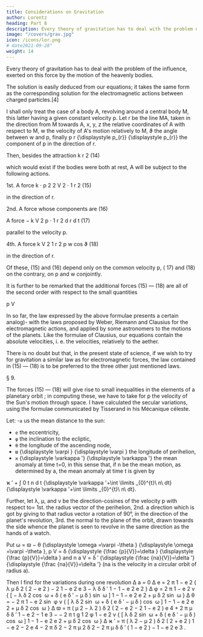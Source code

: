 ```yaml
---
title: Considerations on Gravitation
author: Lorentz
heading: Part 8
description: Every theory of gravitation has to deal with the problem of the influence, exerted on this force by the motion of the heavenly bodies.
image: "/covers/grav.jpg"
icon: /icons/lor.png
# date2021-09-28"
weight: 14
---
```




Every theory of gravitation has to deal with the problem of the influence, exerted on this force by the motion of the heavenly bodies. 

The solution is easily deduced from our equations; it takes the same form as the corresponding solution for the electromagnetic actions between charged particles.[4]

I shall only treat the case of a body A, revolving around a central body M, this latter having a given constant velocity p. Let r be the line MA, taken in the direction from M towards A, x, y, z the relative coordinates of A with respect to M, w the velocity of A's motion relatively to M, ϑ the angle between w and p, finally p r {\displaystyle p_{r}} {\displaystyle p_{r}} the component of p in the direction of r.

Then, besides the attraction k r 2 	(14)

which would exist if the bodies were both at rest, A will be subject to the following actions.

1st. A force k ⋅ p 2 2 V 2 ⋅ 1 r 2 	(15)

in the direction of r.

2nd. A force whose components are	(16)
 
A force
− k V 2 p ⋅ 1 r 2 d r d t (17)

parallel to the velocity p.

4th. A force
k V 2 1 r 2 p   w   cos  ϑ (18)

in the direction of r.

Of these, (15) and (16) depend only on the common velocity p, ( 17) and (18) on the contrary, on p and w conjointly.

It is further to be remarked that the additional forces (15) — (18) are all of the second order with respect to the small quantities

p V 

In so far, the law expressed by the above formulae presents a certain analog)- with the laws proposed by Weber, Riemann and Clausius for the electromagnetic actions, and applied by some astronomers to the motions of the planets. Like the formulae of Clausius, our equations contain the absolute velocities, i. e. the velocities, relatively to the aether.

There is no doubt but that, in the present state of science, if we wish to try for gravitation a similar law as for electromagnetic forces, the law contained in (15) — (18) is to be preferred to the three other just mentioned laws.


§ 9. 

The forces (15) — (18) will give rise to small inequalities in the elements of a planetary orbit ; in computing these, we have to take for p the velocity of the Sun's motion through space. I have calculated the secular variations, using the formulae communicated by Tisserand in his Mécanique céleste.

Let:
-`a` us the mean distance to the sun:
- `e` the eccentricity,
- `φ` the inclination to the ecliptic,
- `θ` the longitude of the ascending node,
- `ϖ` {\displaystyle \varpi } {\displaystyle \varpi } the longitude of perihelion,
- `ϰ` {\displaystyle \varkappa '} {\displaystyle \varkappa '} the mean anomaly at time t=0, in this sense that, if n be the mean motion, as determined by a, the mean anomaly at time t is given by

ϰ ′ + ∫ 0 t   n   d t {\displaystyle \varkappa '+\int \limits _{0}^{t}\ n\ dt} {\displaystyle \varkappa '+\int \limits _{0}^{t}\ n\ dt}.

Further, let λ, μ, and ν be the direction-cosines of the velocity p with respect to= 1st. the radius vector of the perihelion, 2nd. a direction which is got by giving to that radius vector a rotation of 90°, in the direction of the planet's revolution, 3rd. the normal to the plane of the orbit, drawn towards the side whence the planet is seen to revolve in the same direction as the hands of a watch.

Put ω = ϖ − θ {\displaystyle \omega =\varpi -\theta } {\displaystyle \omega =\varpi -\theta }, p V = δ {\displaystyle {\frac {p}{V}}=\delta } {\displaystyle {\frac {p}{V}}=\delta } and n a V = δ ′ {\displaystyle {\frac {na}{V}}=\delta '} {\displaystyle {\frac {na}{V}}=\delta '} (na is the velocity in a circular orbit of radius a).

Then I find for the variations during one revolution
Δ a = 0 Δ e = 2 π 1 − e 2 { λ μ δ 2 ( 2 − e 2 ) − 2 1 − e 2 e 3 − λ δ δ ′ 1 − 1 − e 2 e 2 } Δ φ = 2 π 1 − e 2 ν { [ − λ δ 2 cos ⁡ ω + δ ( e δ ′ − μ δ ) sin ⁡ ω ] 1 − 1 − e 2 e 2 + μ δ 2 sin ⁡ ω } Δ θ = − 2 π 1 − e 2 sin ⁡ φ ν { [ λ δ 2 sin ⁡ ω + δ ( e δ ′ − μ δ ) cos ⁡ ω ] 1 − 1 − e 2 e 2 + μ δ 2 cos ⁡ ω } Δ ϖ = π ( μ 2 − λ 2 ) δ 2 ( 2 − e 2 − 2 1 − e 2 ) e 4 + 2 π μ δ δ ′ 1 − e 2 − 1 e 3 − − 2 π   t g   1 2 φ 1 − e 2 ν { [ λ δ 2 sin ⁡ ω + δ ( e δ ′ − μ δ ) cos ⁡ ω ] 1 − 1 − e 2 e 2 + μ δ 2 cos ⁡ ω } Δ ϰ ′ = π ( λ 2 − μ 2 ) δ 2 ( 2 + e 2 ) 1 − e 2 − 2 e 4 − 2 π δ 2 − 2 π μ 2 δ 2 − 2 π μ δ δ ′ ( 1 − e 2 ) − 1 − e 2 e 3 .
